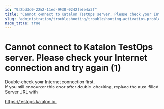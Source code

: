 ```yaml
---
id: "9a2bd3c0-22b2-11ed-9930-0242fe3e4a3f"
title: "Cannot connect to Katalon TestOps server. Please check your Internet connection and try again (1)"
slug: "administration/troubleshooting/troubleshooting-activation-problem/cannot-connect-to-katalon-testops-server.-please-check-your-internet-connection-and-try-again-1"
hide_title: true
---
```


# <a id="troubleshooting-5071" class="anchor_top_offset"/><a id="ariaid-title1" class="anchor_top_offset"/>Cannot connect to Katalon TestOps server. Please check your Internet connection and try again (1)

<p xmlns="http://www.w3.org/1999/xhtml" className="shortdesc"> </p> 
<section xmlns="http://www.w3.org/1999/xhtml" className="section condition"><p className="p" /></section> 
<div xmlns="http://www.w3.org/1999/xhtml" className="bodydiv troubleSolution"><section className="section cause"><section className="section remedy"><div className="li step p"><span className="ph cmd">Double-check your Internet connection first.</span><div className="itemgroup info">If you still encounter this error after double-checking, replace the auto-filled Server URL with <p className="p"><a className="xref j-external-link" href="https://testops.katalon.io/" target="_blank">https://testops.katalon.io.</a></p></div></div></section></section></div>
